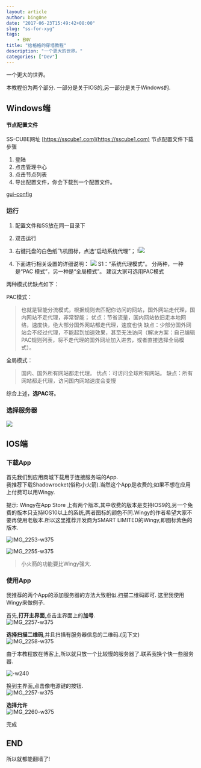 ```yaml
---
layout: article
author: bing0ne
date: "2017-06-23T15:49:42+08:00"
slug: "ss-for-xyg"
tags: 
    - ENV
title: "给格格的穿墙教程"
description: "一个更大的世界。"
categories: ["Dev"]
---
```

一个更大的世界。

本教程份为两个部分. 一部分是关于IOS的,另一部分是关于Windows的.
<!--more-->

## Windows端

#### 节点配置文件
SS-CUBE网址 [https://sscube1.com](https://sscube1.com)
节点配置文件下载步骤
1. 登陆
2. 点击管理中心
3. 点击节点列表
4. 导出配置文件，你会下载到一个配置文件。

[gui-config](media/14979282470079/gui-config.json)



### 运行
1. 配置文件和SS放在同一目录下

2. 双击运行

3. 右键托盘的白色纸飞机图标，点选“启动系统代理”；
!![](https://ws2.sinaimg.cn/large/006tNc79gy1fgrprrflq2j30cl02vt8y.jpg)
4. 下面进行相关设置的详细说明：
![](https://ws1.sinaimg.cn/large/006tNc79gy1fgrpr6j6oqj309p07et9f.jpg)
S1：“系统代理模式”。
分两种，一种是“PAC 模式”，另一种是“全局模式”。
建议大家可选用PAC模式

两种模式优缺点如下：

PAC模式：
> 也就是智能分流模式，根据规则去匹配你访问的网站，国外网站走代理，国内网站不走代理，非常智能；
> 优点：节省流量，国内网站依旧走本地网络，速度快，绝大部分国外网站都走代理，速度也快
> 缺点：少部分国外网站会不经过代理，不能起到加速效果，甚至无法访问（解决方案：自己编辑PAC规则列表，将不走代理的国外网址加入进去，或者直接选择全局模式）。

全局模式：
> 国内、国外所有网站都走代理。
> 优点：可访问全球所有网站。
> 缺点：所有网站都走代理，访问国内网站速度会变慢

综合上述，**选PAC**呀。

### 选择服务器
![](https://ws2.sinaimg.cn/large/006tNc79gy1fgrpq9pbykj30gr0diq5a.jpg)



## IOS端
### 下载App
首先我们到应用商城下载用于连接服务端的App.  
我推荐下载Shadowrocket(俗称小火箭).当然这个App是收费的;如果不想在应用上付费可以用Wingy. 

提示: Wingy在App Store 上有两个版本,其中收费的版本是支持IOS9的,另一个免费的版本只支持IOS10以上的系统,两者图标的颜色不同.Wingy的作者希望大家不要再使用老版本.所以这里推荐开发商为SMART LIMITED的Wingy,即图标紫色的版本.

![IMG_2253-w375](https://ooo.0o0.ooo/2017/07/01/59575e26ddd5a.png)

![IMG_2255-w375](https://ooo.0o0.ooo/2017/07/01/59575e273fa97.png)

> 小火箭的功能要比Wingy强大.

### 使用App
我推荐的两个App的添加服务器的方法大致相似.扫描二维码即可. 
这里我使用Wingy来做例子.

首先,**打开主界面**,点击主界面上的**加号**.  
![IMG_2257-w375](https://ooo.0o0.ooo/2017/07/01/59575e2743482.png)  

**选择扫描二维码**,并且扫描有服务器信息的二维码.(见下文)  
![IMG_2258-w375](https://ooo.0o0.ooo/2017/07/01/59575e275ac69.png)

由于本教程放在博客上,所以就只放一个比较慢的服务器了.联系我换个快一些服务器.

![-w240](https://ooo.0o0.ooo/2017/07/01/59575e272aaba.jpg)

换到主界面,点击像电源键的按钮.  
![IMG_2257-w375](https://ooo.0o0.ooo/2017/07/01/59575e2743482.png)



**选择允许**  
![IMG_2260-w375](https://ooo.0o0.ooo/2017/07/01/59575e273ee2d.png)

完成




## END
所以就都能翻墙了!



